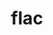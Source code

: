 ---
title: "flac"
layout: cache
categories: [package, develop]
meta: {"compilers": ["apple-clang@16.0.0", "gcc@13.2.0"], "num_specs": 23, "num_specs_by_stack": {"ml-darwin-aarch64-mps": 7, "ml-linux-aarch64-cpu": 8, "ml-linux-aarch64-cuda": 8, "ml-linux-x86_64-cpu": 8, "ml-linux-x86_64-cuda": 8, "root": 23}, "oss": ["sequoia", "ubuntu24.04"], "platforms": ["darwin", "linux"], "stacks": ["ml-darwin-aarch64-mps", "ml-linux-aarch64-cpu", "ml-linux-aarch64-cuda", "ml-linux-x86_64-cpu", "ml-linux-x86_64-cuda", "root"], "targets": ["aarch64", "x86_64_v3"], "versions": ["1.4.3"]}
spec_details: [{"compiler": "apple-clang@16.0.0", "hash": "2cqjurs4x2kzp7es54ds6fzu3jck6mpx", "os": "sequoia", "platform": "darwin", "size": "-", "stacks": ["ml-darwin-aarch64-mps", "root"], "target": "aarch64", "variants": ["build_system=autotools"], "versions": ["1.4.3"]}, {"compiler": "apple-clang@16.0.0", "hash": "5pa4e2doo363kauc5hzlgobdjyqv55ge", "os": "sequoia", "platform": "darwin", "size": "-", "stacks": ["ml-darwin-aarch64-mps", "root"], "target": "aarch64", "variants": ["build_system=autotools"], "versions": ["1.4.3"]}, {"compiler": "gcc@13.2.0", "hash": "a2zkdwvmtkbfnd64xiq33tz4iobu2x24", "os": "ubuntu24.04", "platform": "linux", "size": "-", "stacks": ["ml-linux-x86_64-cpu", "ml-linux-x86_64-cuda", "root"], "target": "x86_64_v3", "variants": ["build_system=autotools"], "versions": ["1.4.3"]}, {"compiler": "gcc@13.2.0", "hash": "akt4i6rvi6bvdyb5hlsngb5tpm2etvqd", "os": "ubuntu24.04", "platform": "linux", "size": "-", "stacks": ["ml-linux-aarch64-cpu", "ml-linux-aarch64-cuda", "root"], "target": "aarch64", "variants": ["build_system=autotools"], "versions": ["1.4.3"]}, {"compiler": "gcc@13.2.0", "hash": "b6dl7lcs3drqtw4t2yqlckls2thdgkpy", "os": "ubuntu24.04", "platform": "linux", "size": "-", "stacks": ["ml-linux-x86_64-cpu", "ml-linux-x86_64-cuda", "root"], "target": "x86_64_v3", "variants": ["build_system=autotools"], "versions": ["1.4.3"]}, {"compiler": "gcc@13.2.0", "hash": "c44q3glhqxplhvdyq3icfdf6scrvqnqg", "os": "ubuntu24.04", "platform": "linux", "size": "-", "stacks": ["ml-linux-aarch64-cpu", "ml-linux-aarch64-cuda", "root"], "target": "aarch64", "variants": ["build_system=autotools"], "versions": ["1.4.3"]}, {"compiler": "gcc@13.2.0", "hash": "chbg2m2cauaqmdvjqarnywbyi7jeuxac", "os": "ubuntu24.04", "platform": "linux", "size": "-", "stacks": ["ml-linux-aarch64-cpu", "ml-linux-aarch64-cuda", "root"], "target": "aarch64", "variants": ["build_system=autotools"], "versions": ["1.4.3"]}, {"compiler": "gcc@13.2.0", "hash": "cme27p3e4oasvcpiyywbfyhrtcmqkgqv", "os": "ubuntu24.04", "platform": "linux", "size": "-", "stacks": ["ml-linux-x86_64-cpu", "ml-linux-x86_64-cuda", "root"], "target": "x86_64_v3", "variants": ["build_system=autotools"], "versions": ["1.4.3"]}, {"compiler": "gcc@13.2.0", "hash": "emud2oebsurqeqy3tz4e4ziplr6lz4o3", "os": "ubuntu24.04", "platform": "linux", "size": "-", "stacks": ["ml-linux-x86_64-cpu", "ml-linux-x86_64-cuda", "root"], "target": "x86_64_v3", "variants": ["build_system=autotools"], "versions": ["1.4.3"]}, {"compiler": "gcc@13.2.0", "hash": "fgcutjui37fjwlmxurs3iip3nvgn5pau", "os": "ubuntu24.04", "platform": "linux", "size": "-", "stacks": ["ml-linux-aarch64-cpu", "ml-linux-aarch64-cuda", "root"], "target": "aarch64", "variants": ["build_system=autotools"], "versions": ["1.4.3"]}, {"compiler": "apple-clang@16.0.0", "hash": "gohjih2yqkafhtnbss7du5zmn5taqmmg", "os": "sequoia", "platform": "darwin", "size": "-", "stacks": ["ml-darwin-aarch64-mps", "root"], "target": "aarch64", "variants": ["build_system=autotools"], "versions": ["1.4.3"]}, {"compiler": "apple-clang@16.0.0", "hash": "gvfao7v4lzptd7k5jni7pf3bpo5do7gm", "os": "sequoia", "platform": "darwin", "size": "-", "stacks": ["ml-darwin-aarch64-mps", "root"], "target": "aarch64", "variants": ["build_system=autotools"], "versions": ["1.4.3"]}, {"compiler": "apple-clang@16.0.0", "hash": "inv4cdrehel3wxbhpkd54mvcoqvr4qlo", "os": "sequoia", "platform": "darwin", "size": "-", "stacks": ["ml-darwin-aarch64-mps", "root"], "target": "aarch64", "variants": ["build_system=autotools"], "versions": ["1.4.3"]}, {"compiler": "gcc@13.2.0", "hash": "jrqjlqvvrjkoupwxzhiywyclwdjm4o3j", "os": "ubuntu24.04", "platform": "linux", "size": "-", "stacks": ["ml-linux-x86_64-cpu", "ml-linux-x86_64-cuda", "root"], "target": "x86_64_v3", "variants": ["build_system=autotools"], "versions": ["1.4.3"]}, {"compiler": "gcc@13.2.0", "hash": "keaozmx4el3rkerr5qccrz5jafct2o4h", "os": "ubuntu24.04", "platform": "linux", "size": "-", "stacks": ["ml-linux-x86_64-cpu", "ml-linux-x86_64-cuda", "root"], "target": "x86_64_v3", "variants": ["build_system=autotools"], "versions": ["1.4.3"]}, {"compiler": "gcc@13.2.0", "hash": "koofkkchjkgjglxj2bcg24jl2eiiuovl", "os": "ubuntu24.04", "platform": "linux", "size": "-", "stacks": ["ml-linux-x86_64-cpu", "ml-linux-x86_64-cuda", "root"], "target": "x86_64_v3", "variants": ["build_system=autotools"], "versions": ["1.4.3"]}, {"compiler": "gcc@13.2.0", "hash": "lx66x7rf5egt7xya7lptmgdrqj6gbkkt", "os": "ubuntu24.04", "platform": "linux", "size": "-", "stacks": ["ml-linux-x86_64-cpu", "ml-linux-x86_64-cuda", "root"], "target": "x86_64_v3", "variants": ["build_system=autotools"], "versions": ["1.4.3"]}, {"compiler": "apple-clang@16.0.0", "hash": "nrdask4as6xhuj7ydtld27cvp5hmghla", "os": "sequoia", "platform": "darwin", "size": "-", "stacks": ["ml-darwin-aarch64-mps", "root"], "target": "aarch64", "variants": ["build_system=autotools"], "versions": ["1.4.3"]}, {"compiler": "gcc@13.2.0", "hash": "pzbsrcwuejbt3rmv5pmaa37psmqicvq3", "os": "ubuntu24.04", "platform": "linux", "size": "-", "stacks": ["ml-linux-aarch64-cpu", "ml-linux-aarch64-cuda", "root"], "target": "aarch64", "variants": ["build_system=autotools"], "versions": ["1.4.3"]}, {"compiler": "apple-clang@16.0.0", "hash": "q64rpnjdooylgkto4k2o5kqim4yzw5nf", "os": "sequoia", "platform": "darwin", "size": "-", "stacks": ["ml-darwin-aarch64-mps", "root"], "target": "aarch64", "variants": ["build_system=autotools"], "versions": ["1.4.3"]}, {"compiler": "gcc@13.2.0", "hash": "qx7syodta5d3j7ezi5sowr3di3yrrrmy", "os": "ubuntu24.04", "platform": "linux", "size": "-", "stacks": ["ml-linux-aarch64-cpu", "ml-linux-aarch64-cuda", "root"], "target": "aarch64", "variants": ["build_system=autotools"], "versions": ["1.4.3"]}, {"compiler": "gcc@13.2.0", "hash": "r7llawsogbbpeyhirmhykuckwp3q5faq", "os": "ubuntu24.04", "platform": "linux", "size": "-", "stacks": ["ml-linux-aarch64-cpu", "ml-linux-aarch64-cuda", "root"], "target": "aarch64", "variants": ["build_system=autotools"], "versions": ["1.4.3"]}, {"compiler": "gcc@13.2.0", "hash": "w5eootex7cxo4vrdpd7vnkrv3zyqdya6", "os": "ubuntu24.04", "platform": "linux", "size": "-", "stacks": ["ml-linux-aarch64-cpu", "ml-linux-aarch64-cuda", "root"], "target": "aarch64", "variants": ["build_system=autotools"], "versions": ["1.4.3"]}]
---